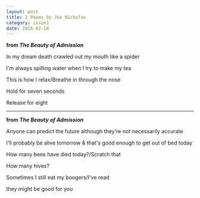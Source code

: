 ```yaml
---
layout: post
title: 2 Poems by Joe Nicholas
category: issue1
date: 2016-02-10
---
```


**from <i>The Beauty of Admission</i>**

In my dream death crawled out my mouth like a spider

I'm always spilling water when I try to make my tea

This is how I relax/Breathe in through the nose

Hold for seven seconds

Release for eight

___

**from <i>The Beauty of Admission</i>**

Anyone can predict the future although they're not necessarily accurate

I'll probably be alive tomorrow & that's good enough to get out of bed today

How many bees have died today?/Scratch that

How many hives?

Sometimes I still eat my boogers/I've read

they might be good for you
